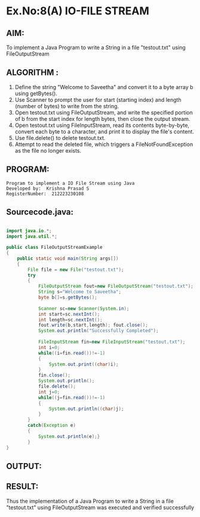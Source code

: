 # Ex.No:8(A)           IO-FILE STREAM
## AIM:
To implement a Java Program to write a String in a file "testout.txt" using FileOutputStream

## ALGORITHM :
1.  Define the string "Welcome to Saveetha" and convert it to a byte array b using getBytes().
2.	Use Scanner to prompt the user for start (starting index) and length (number of bytes) to write from the string.
3.	Open testout.txt using FileOutputStream, and write the specified portion of b from the start index for length bytes, then close the output stream.
4.	Open testout.txt using FileInputStream, read its contents byte-by-byte, convert each byte to a character, and print it to display the file's content.
5.	Use file.delete() to delete testout.txt.
6.	Attempt to read the deleted file, which triggers a FileNotFoundException as the file no longer exists.


## PROGRAM:
 ```
Program to implement a IO File Stream using Java
Developed by:  Krishna Prasad S
RegisterNumber:  212223230108
```

## Sourcecode.java:
```java

import java.io.*; 
import java.util.*;

public class FileOutputStreamExample 
{ 
    public static void main(String args[])
    {
        File file = new File("testout.txt"); 
        try
        {
            FileOutputStream fout=new FileOutputStream("testout.txt"); 
            String s="Welcome to Saveetha";
            byte b[]=s.getBytes();
            
            Scanner sc=new Scanner(System.in); 
            int start=sc.nextInt();
            int length=sc.nextInt(); 
            fout.write(b,start,length); fout.close();
            System.out.println("Successfully Completed"); 
            
            FileInputStream fin=new FileInputStream("testout.txt");
            int i=0;
            while((i=fin.read())!=-1)
            { 
                System.out.print((char)i); 
            }
            fin.close(); 
            System.out.println(); 
            file.delete();
            int j=0; 
            while((j=fin.read())!=-1)
            { 
                System.out.println((char)j);
            }
        }
        catch(Exception e)
        {
            System.out.println(e);}
        }
}

```






## OUTPUT:



## RESULT:
Thus the implementation of a Java Program to write a String in a file "testout.txt" using FileOutputStream was executed and verified successfully

